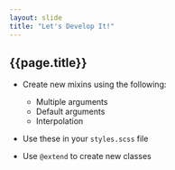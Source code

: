 ```yaml
---
layout: slide
title: "Let's Develop It!"
---
```


## {{page.title}}


* Create new mixins using the following:

  * Multiple arguments
  * Default arguments
  * Interpolation

* Use these in your `styles.scss` file
* Use `@extend` to create new classes
